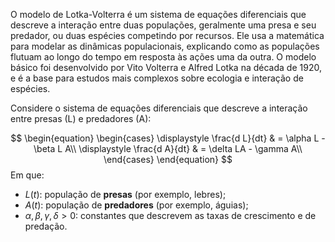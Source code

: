 O modelo de Lotka-Volterra é um sistema de equações diferenciais que descreve a interação entre duas populações, geralmente uma presa e seu predador, ou duas espécies competindo por recursos. Ele usa a matemática para modelar as dinâmicas populacionais, explicando como as populações flutuam ao longo do tempo em resposta às ações uma da outra. O modelo básico foi desenvolvido por Vito Volterra e Alfred Lotka na década de 1920, e é a base para estudos mais complexos sobre ecologia e interação de espécies.

Considere o sistema de equações diferenciais que descreve a interação entre presas (L) e predadores (A):

$$
\begin{equation}
    \begin{cases}
    \displaystyle \frac{d L}{dt} & = \alpha L - \beta L A\\
    \displaystyle \frac{d A}{dt} & = \delta LA - \gamma A\\
    \end{cases}
\end{equation}
$$
Em que:

- $L(t)$: população de **presas** (por exemplo, lebres);  
- $A(t)$: população de **predadores** (por exemplo, águias);  
- $\alpha, \beta, \gamma, \delta > 0$: constantes que descrevem as taxas de crescimento e de predação.
